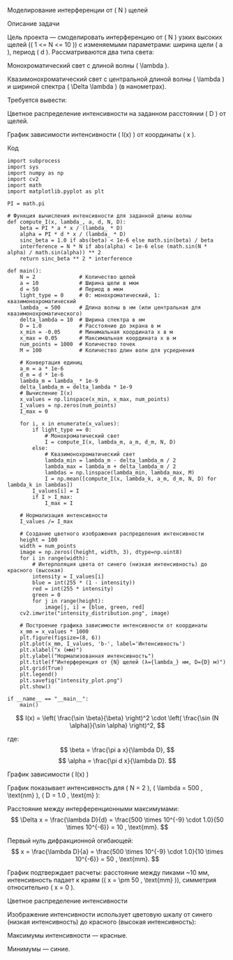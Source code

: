 Моделирование интерференции от ( N ) щелей

Описание задачи

Цель проекта — смоделировать интерференцию от ( N ) узких высоких щелей (( 1 <= N <= 10 )) с изменяемыми параметрами: ширина щели ( a ), период ( d ). Рассматриваются два типа света:





Монохроматический свет с длиной волны ( \lambda ).



Квазимонохроматический свет с центральной длиной волны ( \lambda ) и шириной спектра ( \Delta \lambda ) (в нанометрах).

Требуется вывести:





Цветное распределение интенсивности на заданном расстоянии ( D ) от щелей.



График зависимости интенсивности ( I(x) ) от координаты ( x ).

Код

```
import subprocess
import sys
import numpy as np
import cv2
import math
import matplotlib.pyplot as plt

PI = math.pi

# Функция вычисления интенсивности для заданной длины волны
def compute_I(x, lambda_, a, d, N, D):
    beta = PI * a * x / (lambda_ * D)
    alpha = PI * d * x / (lambda_ * D)
    sinc_beta = 1.0 if abs(beta) < 1e-6 else math.sin(beta) / beta
    interference = N * N if abs(alpha) < 1e-6 else (math.sin(N * alpha) / math.sin(alpha)) ** 2
    return sinc_beta ** 2 * interference

def main():
    N = 2              # Количество щелей
    a = 10             # Ширина щели в мкм
    d = 50             # Период в мкм
    light_type = 0     # 0: монохроматический, 1: квазимонохроматический
    lambda_ = 500      # Длина волны в нм (или центральная для квазимонохроматического)
    delta_lambda = 10  # Ширина спектра в нм
    D = 1.0            # Расстояние до экрана в м
    x_min = -0.05      # Минимальная координата x в м
    x_max = 0.05       # Максимальная координата x в м
    num_points = 1000  # Количество точек
    M = 100            # Количество длин волн для усреднения
    
    # Конвертация единиц
    a_m = a * 1e-6           
    d_m = d * 1e-6           
    lambda_m = lambda_ * 1e-9
    delta_lambda_m = delta_lambda * 1e-9 
    # Вычисление I(x)
    x_values = np.linspace(x_min, x_max, num_points)
    I_values = np.zeros(num_points)
    I_max = 0

    for i, x in enumerate(x_values):
        if light_type == 0:
            # Монохроматический свет
            I = compute_I(x, lambda_m, a_m, d_m, N, D)
        else:
            # Квазимонохроматический свет
            lambda_min = lambda_m - delta_lambda_m / 2
            lambda_max = lambda_m + delta_lambda_m / 2
            lambdas = np.linspace(lambda_min, lambda_max, M)
            I = np.mean([compute_I(x, lambda_k, a_m, d_m, N, D) for lambda_k in lambdas])
        I_values[i] = I
        if I > I_max:
            I_max = I

    # Нормализация интенсивности
    I_values /= I_max

    # Создание цветного изображения распределения интенсивности
    height = 100
    width = num_points
    image = np.zeros((height, width, 3), dtype=np.uint8)
    for i in range(width):
        # Интерполяция цвета от синего (низкая интенсивность) до красного (высокая)
        intensity = I_values[i]
        blue = int(255 * (1 - intensity))
        red = int(255 * intensity)         
        green = 0                          
        for j in range(height):
            image[j, i] = [blue, green, red]
    cv2.imwrite("intensity_distribution.png", image)

    # Построение графика зависимости интенсивности от координаты
    x_mm = x_values * 1000
    plt.figure(figsize=(8, 6))
    plt.plot(x_mm, I_values, 'b-', label='Интенсивность')
    plt.xlabel("x (мм)")
    plt.ylabel("Нормализованная интенсивность")
    plt.title(f"Интерференция от {N} щелей (λ={lambda_} нм, D={D} м)")
    plt.grid(True)
    plt.legend()
    plt.savefig("intensity_plot.png")
    plt.show()

if __name__ == "__main__":
    main()

```
$$ I(x) = \left( \frac{\sin \beta}{\beta} \right)^2 \cdot \left( \frac{\sin (N \alpha)}{\sin \alpha} \right)^2, $$

где: $$ \beta = \frac{\pi a x}{\lambda D}, $$ $$ \alpha = \frac{\pi d x}{\lambda D}. $$

График зависимости ( I(x) )

График показывает интенсивность для ( N = 2 ), ( \lambda = 500 , \text{nm} ), ( D = 1.0 , \text{m} ):





Расстояние между интерференционными максимумами: $$ \Delta x = \frac{\lambda D}{d} = \frac{500 \times 10^{-9} \cdot 1.0}{50 \times 10^{-6}} = 10 , \text{mm}. $$



Первый нуль дифракционной огибающей: $$ x = \frac{\lambda D}{a} = \frac{500 \times 10^{-9} \cdot 1.0}{10 \times 10^{-6}} = 50 , \text{mm}. $$

График подтверждает расчеты: расстояние между пиками ~10 мм, интенсивность падает к краям (( x = \pm 50 , \text{mm} )), симметрия относительно ( x = 0 ).

Цветное распределение интенсивности

Изображение интенсивности использует цветовую шкалу от синего (низкая интенсивность) до красного (высокая интенсивность):





Максимумы интенсивности — красные.



Минимумы — синие.

